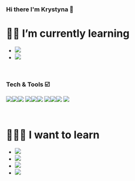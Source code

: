 ### Hi there I'm Krystyna 👋

# 👩‍💻 I’m currently learning
* <img src="https://img.shields.io/badge/-NextJS-000000?style=flat&logo=next&logoColor=FFFFFF">
* <img src="https://img.shields.io/badge/-React-00c8ff?style=flat&logo=react&logoColor=000000">

</br>

### Tech & Tools ☑️

<img src = "https://img.shields.io/badge/-HTML5-E34F26?style=flat&logo=html5&logoColor=white"><img src = "https://img.shields.io/badge/-CSS3-1572B6?style=flat&logo=css3&logoColor=white"><img src="https://img.shields.io/badge/-Bootstrap-563D7C?style=flat&logo=bootstrap&logoColor=white">
<img src="https://img.shields.io/badge/-JavaScript-eed718?style=flat&logo=javascript&logoColor=ffffff"><img src="https://img.shields.io/badge/-MySQL-F29111?style=flat&logo=mysql&logoColor=FFFFFF"><img src="https://img.shields.io/badge/-PHP-1572B6?style=flat&logo=php&logoColor=FFFFFF">
<img src="http://img.shields.io/badge/-Github-000000?style=flat&logo=github&logoColor=FFFFFF"><img src="http://img.shields.io/badge/-Angular-ff3300?style=flat&logo=angular&logoColor=FFFFFF"><img src="http://img.shields.io/badge/-VS%20Code-007ACC?style=flat&logo=visual%20studio%20code&logoColor=white">
<img src="http://img.shields.io/badge/-Vercel-black?style=flat&logo=vercel&logoColor=white">

</br>

# 👩‍💻🔆 I want to learn 

* <img src="https://img.shields.io/badge/-GraphQL-e535ab?style=flat&logo=graphql&logoColor=FFFFFF">
* <img src="https://img.shields.io/badge/-Typescript-00c8ff?style=flat&logo=graphql&logoColor=FFFFFF">
* <img src="https://img.shields.io/badge/-Nodejs-2C6C0B?style=flat&logo=graphql&logoColor=FFFFFF">
* <img src="https://img.shields.io/badge/-Python-3399ff?style=flat&logo=python&logoColor=ffff66">
